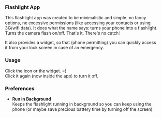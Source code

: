 ### Flashlight App

This flashlight app was created to be minimalistic and simple: no fancy options, no excessive permissions (like accessing your contacts or using 3G/wifi data). It does what the name says: turns your phone into a flashlight. Turns the camera flash on/off. That's it. There's no catch!

It also provides a widget, so that (phone permitting) you can quickly access it from your lock screen in case of an emergency.

### Usage

Click the icon or the widget. =)  
Click it again (now inside the app) to turn it off.

### Preferences

* **Run in Background**  
Keeps the flashlight running in background so you can keep using the phone (or maybe save precious battery time by turning off the screen)

